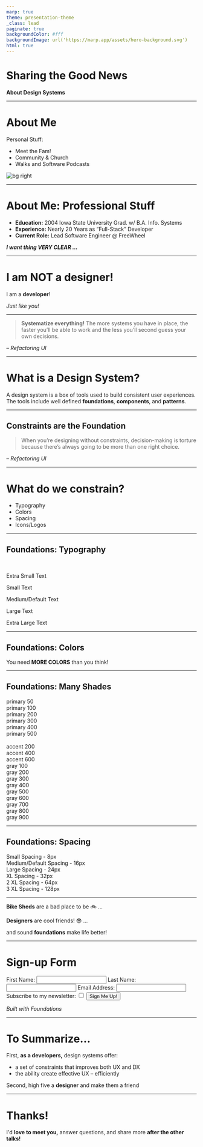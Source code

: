 ```yaml
---
marp: true
theme: presentation-theme
_class: lead
paginate: true
backgroundColor: #fff
backgroundImage: url('https://marp.app/assets/hero-background.svg')
html: true
---
```


# Sharing the Good News

**About Design Systems**

<!-- 
Comment: Hi!  I'm Shea Leslein, and I'm here to share the good news about design systems with you!

OPENING NOTE!:  I'd love to make this very interactive. But I am extremely mindful of there are 3 more speakers after me, and a big reason we all come here is to chat and network with others.  So I'm planning to field ZERO questions until I conclude my schpeel.  If there is time left - MATYBE – I can field a couple.  Regardless, I'd love meeting you all after so feel free to come see with any questions!

Comment:  Lets get Started!

-->

---

# About Me

<!-- 
Fam: Married 16 years, 4 kids, 15, 14, 12, 10

Comment: I think community is SO important.  
  - Thank Heather and folks and Soloam Build for hosting
  - Thank FTL
    
Joke: The title of this talk as actually inspired by something my Pastor said during a sermon. So, if you ever meet Pastor Adam waters, from Grace Bible Church, please don't tell him I day dream during his sermons :smile:

Comment:  Now, I also like listening to podcasts when I walk the dog.  This seemingly random fact plays a key role in the story I will share today.
 -->
 
Personal Stuff:
- Meet the Fam!
- Community & Church
- Walks and Software Podcasts

![bg right](IMG_3296.JPG)

---

# About Me: Professional Stuff

<!--
Comment:  Professionally, I realize nobody probably cares where I went to school, or when.  But I am a proud Iowan, and I am old.... I mean... I'm quite experienced...

Comment: Nearly 20 years to be more precise. Mostly as a full stack developer.  Currently I'm a lead engineer at FreeWheel, and Ad-tech company. 

Comment: As we move forward, I want to make one thing VERY clear.
-->

- **Education:** 2004 Iowa State University Grad. w/ B.A. Info. Systems 
- **Experience:** Nearly 20 Years as “Full-Stack” Developer
- **Current Role:** Lead Software Engineer @ FreeWheel

<!-- _class: lead -->
_**I want thing VERY CLEAR ...**_

---

<!-- 
 # I'm not a designer

Comment: I'm pretty much color blind.  Not literally... figuratively. Some people do have a genetic condition that prevents them from seeing colors in the normal way.  That's not me.  I just have bad taste in colors. So, if you came thinking I could teach you good some good design tips... You are going to be disappointed!

Comment: Just as a brief aside and to offer more proof that I'm a developer... I created this whole presentation in markdown and used a tool called "marp" to compile it to HTML.  I really didn't want to futs around with Power Point or Google Slides!

Question:  So, if I'm not a designer.  And I am not good at design!  Why am I here?  

Comment: Well, I simply want to share with you what I've learned about design systems. To show how they not only help build quality user experiences but also how they help improve the developer experience as well!

Narrative:  This story begins with a self aware understanding that I am not a designer.  I was working on web related side project for a church thing. I slapped the key board and started building a thing.  I got to a decent point... looked at what I had and was like.... wow.... this does not look real good.  

Around that time, an ebook by Adam Wathan (the creator of TailwindCSS) had been mentioned on multiple podcasts. The book is called "Refactoring UI and promised to be a "design for developers" book. Well, in my moment of design humilitation.... I mean humility I decided to drop the $150 on the book.  I know that it seems like a lot of money.... but I can say without hesitation, it totally delievers.  If your a developer who wants to get a better sense of how to do design... buy this book!

To this day, I can remember the moment that this book said something that struck be right between the eyes!

-->
<!-- _class: lead -->
# I am **NOT** a designer!
I am a **developer**!  

*Just like you!*

---

<!--
# Systemize everything

Comment:  Here's a main point from Refactoring UI
Read: It.

Narrative: Reading this was a formative moment for me.  When I read this disparate ideas and things I had been hearing started clicking together.  I had this revelation... wait.... design is a system?~!?!?  Then, wait!?!? We have a design system at work!  

Design systems are a thing!  I have to learn about and understand these things for me.  When I read this disparate ideas and things I had been hearing started clicking together.  I had this revelation... wait.... design is a system?!?!?  Then, wait!?!? We have a design system at work!  

Design systems are a thing!  I have to learn about and understand these things!

So, here I stand be before you today.... with something to share!
-->

<!-- _class: lead -->
> **Systematize everything!** The more systems you have in place, the faster you’ll be able to work and the less you’ll second guess your own decisions.

*– Refactoring UI*

---

<!-- 
# What is a design system

Comment:  This definition is from my good friend Nath.  She is a designer.  She leads the design system efforts at FreeWheel.  She's awesome!  Ask Nath to wave.  If you want to learn about how to be a better designer talk to her!

Comment:  This definition includes more than just the what a design system is... it also answers the important "WHY" design systems questions.  Why? Because it leads to consistent user experiences.  

Comment:  But consistent UX isn't the only benefit.  Design systems have amazing positive impact on developers to!  As you'll see, a design system can turn allow any old schlub like me to implement good designs very quickly!  

So, given the time constraints today, we'll focus on the foundations.
-->

# What is a Design System?

<!-- _class: lead -->
A design system is a box of tools used to build consistent user experiences.  The tools include well defined **foundations**, **components**, and **patterns**.

---

## Constraints are the Foundation

<!--
## Foundations: Constraints

Comment: This is another great truth I learned from Refactoring UI.  What this really boils down to is that we predefine all of these foundational areas.  

Comment: The foundations get defined into what can commonly be defined as "design tokens".  Basically re-usable bits/atoms of design if you will.  Sort of a dictionary/glossary of the design aspects

Comment:  For the non-designer like me... it means we can kind of start "painting by number"
-->

<!-- _class: lead -->
> When you’re designing without constraints, decision-making is torture because there’s always going to be more than one right choice. 

*– Refactoring UI*

---

<!-- 
# Foundations 
Comment: These are the foundations of a design system. Color is pretty self explanatory.  Typography refers to the text elements of your UI; the font and size of your text. Spacing refers to the white space elements.  In CSS terms, thing padding, margins, flex/grid gaps etc. Any system of even a small significance is going to logos, and icons too. 

Comment:  One chief goal of the foundations is to ensure visual consistency across the whole system.  Design system and application system.  

Note: We will focus on Typography, colors, and spacing.

Comment:  Seems pretty straight forward right?  I think you'll see the picture is bigger than you might realize.
-->

# What do we constrain?

- Typography 
- Colors
- Spacing
- Icons/Logos

---

## Foundations: Typography

<!--
Comment: No system has just one font size and style!  This very simple example we see how different font sizes might be defined.  But systems might also define font-weight, different font-families, etc.

Comment: In these simple css and html examples we start to get a taste for how the design system can be implemented via css variables and utilities classes.  Notice we have 5 variables for font-size.  Then we have can have a utility class  for each, where it simply uses the css variable.
-->

<div>
<br>
    <p class="font-xs">Extra Small Text</p>
    <p class="font-sm">Small Text</p>
    <p class="font-md">Medium/Default Text</p>
    <p class="font-lg">Large Text</p>
    <p class="font-xl">Extra Large Text</p>
</div>
<div>

</div>

---
<!-- _class: lead -->
## Foundations: Colors

<!--
Comment: Here's another truth.  You're gonna need way more colors than you think!  Don't let those online color palettes fool you... You cannot build a UI using only 3-5 colors!  You need many more colors than you think.

Comment: You can probably get by with 7-9 "base" colors,  but you need varying shades of each.  You'll see what I mean.
-->

You need **MORE COLORS** than you think! 

---

## Foundations: Many Shades

<!--
Comment:  Lets start with the primary shades.  These with be used by various controls and likely also common typography patterns.  Buttons are the obvious example.  But various shades of primary color are also needed for user interactions.  Think hover events, animations, etc.  They popup in subtle but amazing ways.

Question:  Ok... so knowing that... can you imagine you're web application with just a single primary color?  Ick!
-->

<div class='grid-2-col'>
    <div>
        <div class="color-demo bg-color-primary-50">primary 50</div>
        <div class="color-demo bg-color-primary-100">primary 100</div>
        <div class="color-demo bg-color-primary-200">primary 200</div>
        <div class="color-demo bg-color-primary-300 color-white">primary 300</div>
        <div class="color-demo bg-color-primary-400 color-white">primary 400</div>
        <div class="color-demo bg-color-primary-500 color-white">primary 500</div>
        <br>
        <div class="color-demo bg-color-accent-200">accent 200</div>
        <div class="color-demo bg-color-accent-400 color-white">accent 400</div>
        <div class="color-demo bg-color-accent-600 color-white">accent 600</div>
    </div>
    <div>
        <div class="color-demo bg-color-gray-100">gray 100</div>
        <div class="color-demo bg-color-gray-200">gray 200</div>
        <div class="color-demo bg-color-gray-300">gray 300</div>
        <div class="color-demo bg-color-gray-400">gray 400</div>
        <div class="color-demo bg-color-gray-500">gray 500</div>
        <div class="color-demo bg-color-gray-600 color-white">gray 600</div>
        <div class="color-demo bg-color-gray-700 color-white">gray 700</div>
        <div class="color-demo bg-color-gray-800 color-white">gray 800</div>
        <div class="color-demo bg-color-gray-900 color-white">gray 900</div>
    </div>
</div>

---

## Foundations: Spacing

<!--
Comment:  Moving on to spacing we see more of the same.  Pre-defined values for how to space things.  These are the intervals we use for padding, margins, gaps, etc. 

Example:  We'll see some tangible examples in a bit, but know these are the values you use to separate components.  For example, you might used the 32px XL spacing between input fields, or a small 8px spacing between a label and an input.

Comment:  So, we've just highlighted 3 key area's of a design systems foundation: Typography, Colors, and spacing.  The examples I've given are in fact a very simple design system.  

Question:  So what can you do with these?  Quite a lot in fact.
-->

<div>
    <div class='spacing-demo sm'></div> Small Spacing - 8px <br> 
    <div class='spacing-demo md'></div> Medium/Default Spacing - 16px<br> 
    <div class='spacing-demo lg'></div> Large Spacing - 24px<br> 
    <div class='spacing-demo xl'></div> XL Spacing - 32px<br> 
    <div class='spacing-demo -2xl'></div> 2 XL Spacing - 64px<br> 
    <div class='spacing-demo -3xl'></div> 3 XL Spacing - 128px<br> 
</div>

---


<!-- _class: lead -->

**Bike Sheds** are a bad place to be :bike: ... 

**Designers** are cool friends! :sunglasses: ...

and sound **foundations** make life better!

<!--

Narrative: 

Time for another quick story!

Around the same time I was reading "Refactoring UI", I was working on a fairly large project with several developers, and some really awesome designers!

On the UI development we were doing more than our fair share of "bike shedding" – you know, arguing about seemingly small trivial things.  A pixel or two here or there, specific hex values for colors, etc.  In PR's questions would arise... "Why are you using 7px of padding here? For this feature before I used 12px." . Or, "Is this the right shade of red?  I used the following hex value last week when I implemented the order feature." 

Yes, you've all know what I'm talking about.  As developers we "bike shed" all the time. And it reduces our productivity.

In these discussions, we had lost sight of a very important thing!  We had a design system!.  It defined all of these things for us!  

Once identified what the right foundations were.  Life just got better.  UX was more consistent. We had a shared nomenclature for our design discussions.  PR's got merged faster. Product and design folks opened fewer tickets to fix design related things.

Now, we'd still find inconsistencies, but more often than not they's appear in Figma or other designs tools.  Now that we were equipped with a better understanding of the design system, we were empowered to start discussions with the designers. During with time, they were able to share their knowledge with us.... well with me. They shared key knowledge with us, and it's helped us build good relationships with them.

Be sure to mention how Kori will probably be elaborating on this topic next.

Comment:  So, let me go back to the foundations we looked at before and start land this plane... So far we've actually defined some fairly simple design constraints.... what can you do with these?

-->

---

<!--
Comment:  Quite a bit actually!

Comment: So, lets look at this example! Here's we have a fair standard, but attractive and functional data collection form!  All built using ONLY the foundations we just spoken about.  

Comment:  Notice,
- The Sign up form heading, is using our large font size and a shade of the primary colors
- The spacing between all of the input fields is consistent, using the medium spacing
- The button also uses a pre-defined color.
- Finally... the user interactions, hover, also using the foundation colors we defined above.

-->

<div class='card'>
    <h1>Sign-up Form</h1>
    <div class="form">
        <label>First Name: <input type="text" /></label>
        <label>Last Name: <input type="text" /></label>
        <label class="two-col">Email Address: <input type="text" /></label>
        <label class="two-col">Subscribe to my newsletter: <input type='checkbox' /></label>
        <button class="primary">Sign Me Up!</button>
    </div>
</div>

<!-- _class: lead -->
*Built with Foundations*

---

<!--
Comment:  So, to wrap it up. 
1. Constraints are good.
2. D

Comment: As you leave today I hope you have a better understanding and appreciation for the design system.  If you've never considered you design system before, maybe now you can see how it impacts your development work.

Comment:  Finally... designers are your friend.  The systems they work hard to create isn't only a benefit for the user, but also you as the developer.  They are cool people and can teach use developers some things and help us help users.

THANK YOU! I know I moved really fast, and you probably have questions.  Please stop by to see me later.  I'd love to meet you and answer any questions you have.  So long as you don't want me to tell you how to choose a color palette for your next big idea!  Remember, I'm figurative color blind.

-->
# To Summarize...

First, **as a developers,** design systems offer:
- a set of constraints that improves both UX and DX
- the ability create effective UX – efficiently

Second, high five a **designer** and make them a friend

---

<!-- _class: lead -->
# Thanks!

I'd **love to meet you,** answer questions, and share more **after the other talks!**